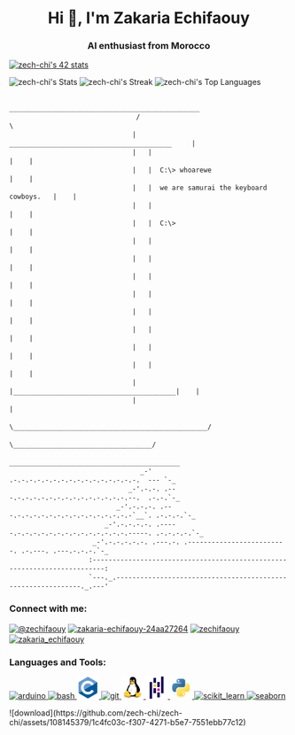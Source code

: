 #

<!--
**zakaria0101echifaouy/zakaria0101echifaouy** is a ✨ _special_ ✨ repository because its `README.md` (this file) appears on your GitHub profile.

Here are some ideas to get you started:

- 🔭 I’m currently working on ...
- 🌱 I’m currently learning ...
- 👯 I’m looking to collaborate on ...
- 🤔 I’m looking for help with ...
- 💬 Ask me about ...
- 📫 How to reach me: ...
- 😄 Pronouns: ...
- ⚡ Fun fact: ...
-->

<h1 align="center">Hi 👋, I'm Zakaria Echifaouy</h1>
<h3 align="center">AI enthusiast from Morocco</h3>
<a href="https://github.com/oakoudad/badge42"><img src="https://badge.mediaplus.ma/greenbinary/zech-chi" alt="zech-chi's 42 stats" /></a>

![zech-chi's Stats](https://github-readme-stats.vercel.app/api?username=zech-chi&theme=vue-dark&show_icons=true&hide_border=false&count_private=true)
![zech-chi's Streak](https://github-readme-streak-stats.herokuapp.com/?user=zech-chi&theme=vue-dark&hide_border=false)
![zech-chi's Top Languages](https://github-readme-stats.vercel.app/api/top-langs/?username=zech-chi&theme=vue-dark&show_icons=true&hide_border=false&layout=compact)

                                     ________________________________________________
                                    /                                                \
                                   |    _________________________________________     |
                                   |   |                                         |    |
                                   |   |  C:\> whoarewe                          |    |
                                   |   |  we are samurai the keyboard cowboys.   |    |
                                   |   |                                         |    |
                                   |   |  C:\>                                   |    |
                                   |   |                                         |    |
                                   |   |                                         |    |
                                   |   |                                         |    |
                                   |   |                                         |    |
                                   |   |                                         |    |
                                   |   |                                         |    |
                                   |   |                                         |    |
                                   |   |                                         |    |
                                   |   |_________________________________________|    |
                                   |                                                  |
                                    \_________________________________________________/
                                           \___________________________________/
                                        ___________________________________________
                                     _-'    .-.-.-.-.-.-.-.-.-.-.-.-.-.-.-.-.  --- `-_
                                  _-'.-.-. .---.-.-.-.-.-.-.-.-.-.-.-.-.-.-.--.  .-.-.`-_
                               _-'.-.-.-. .---.-.-.-.-.-.-.-.-.-.-.-.-.-.-.-`__`. .-.-.-.`-_
                            _-'.-.-.-.-. .-----.-.-.-.-.-.-.-.-.-.-.-.-.-.-.-----. .-.-.-.-.`-_
                         _-'.-.-.-.-.-. .---.-. .-------------------------. .-.---. .---.-.-.-.`-_
                        :-------------------------------------------------------------------------:
                        `---._.-------------------------------------------------------------._.---'

<h3 align="left">Connect with me:</h3>
<p align="left">
<a href="https://twitter.com/@zechifaouy" target="blank"><img align="center" src="https://raw.githubusercontent.com/rahuldkjain/github-profile-readme-generator/master/src/images/icons/Social/twitter.svg" alt="@zechifaouy" height="30" width="40" /></a>
<a href="https://linkedin.com/in/zakaria-echifaouy-24aa27264" target="blank"><img align="center" src="https://raw.githubusercontent.com/rahuldkjain/github-profile-readme-generator/master/src/images/icons/Social/linked-in-alt.svg" alt="zakaria-echifaouy-24aa27264" height="30" width="40" /></a>
<a href="https://www.hackerrank.com/zechifaouy" target="blank"><img align="center" src="https://raw.githubusercontent.com/rahuldkjain/github-profile-readme-generator/master/src/images/icons/Social/hackerrank.svg" alt="zechifaouy" height="30" width="40" /></a>
<a href="https://www.leetcode.com/zakaria_echifaouy" target="blank"><img align="center" src="https://raw.githubusercontent.com/rahuldkjain/github-profile-readme-generator/master/src/images/icons/Social/leet-code.svg" alt="zakaria_echifaouy" height="30" width="40" /></a>
</p>

<h3 align="left">Languages and Tools:</h3>
<p align="left"> <a href="https://www.arduino.cc/" target="_blank" rel="noreferrer"> <img src="https://cdn.worldvectorlogo.com/logos/arduino-1.svg" alt="arduino" width="40" height="40"/> </a> <a href="https://www.gnu.org/software/bash/" target="_blank" rel="noreferrer"> <img src="https://www.vectorlogo.zone/logos/gnu_bash/gnu_bash-icon.svg" alt="bash" width="40" height="40"/> </a> <a href="https://www.cprogramming.com/" target="_blank" rel="noreferrer"> <img src="https://raw.githubusercontent.com/devicons/devicon/master/icons/c/c-original.svg" alt="c" width="40" height="40"/> </a> <a href="https://git-scm.com/" target="_blank" rel="noreferrer"> <img src="https://www.vectorlogo.zone/logos/git-scm/git-scm-icon.svg" alt="git" width="40" height="40"/> </a> <a href="https://www.linux.org/" target="_blank" rel="noreferrer"> <img src="https://raw.githubusercontent.com/devicons/devicon/master/icons/linux/linux-original.svg" alt="linux" width="40" height="40"/> </a> <a href="https://pandas.pydata.org/" target="_blank" rel="noreferrer"> <img src="https://raw.githubusercontent.com/devicons/devicon/2ae2a900d2f041da66e950e4d48052658d850630/icons/pandas/pandas-original.svg" alt="pandas" width="40" height="40"/> </a> <a href="https://www.python.org" target="_blank" rel="noreferrer"> <img src="https://raw.githubusercontent.com/devicons/devicon/master/icons/python/python-original.svg" alt="python" width="40" height="40"/> </a> <a href="https://scikit-learn.org/" target="_blank" rel="noreferrer"> <img src="https://upload.wikimedia.org/wikipedia/commons/0/05/Scikit_learn_logo_small.svg" alt="scikit_learn" width="40" height="40"/> </a> <a href="https://seaborn.pydata.org/" target="_blank" rel="noreferrer"> <img src="https://seaborn.pydata.org/_images/logo-mark-lightbg.svg" alt="seaborn" width="40" height="40"/> </a> </p>
![download](https://github.com/zech-chi/zech-chi/assets/108145379/1c4fc03c-f307-4271-b5e7-7551ebb77c12)
